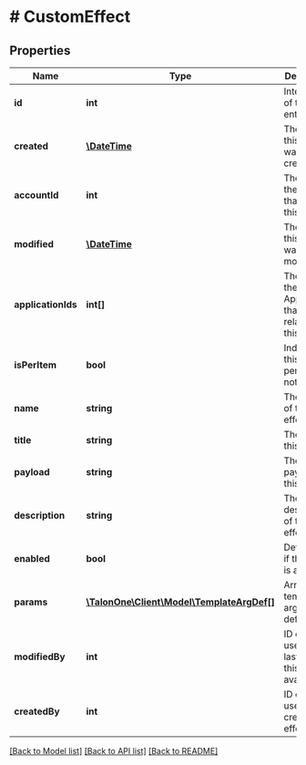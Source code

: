 # # CustomEffect

## Properties

Name | Type | Description | Notes
------------ | ------------- | ------------- | -------------
**id** | **int** | Internal ID of this entity. | 
**created** | [**\DateTime**](\DateTime.md) | The time this entity was created. | 
**accountId** | **int** | The ID of the account that owns this entity. | 
**modified** | [**\DateTime**](\DateTime.md) | The time this entity was last modified. | 
**applicationIds** | **int[]** | The IDs of the Applications that are related to this entity. | 
**isPerItem** | **bool** | Indicates if this effect is per item or not. | [optional] 
**name** | **string** | The name of this effect. | 
**title** | **string** | The title of this effect. | 
**payload** | **string** | The JSON payload of this effect. | 
**description** | **string** | The description of this effect. | [optional] 
**enabled** | **bool** | Determines if this effect is active. | 
**params** | [**\TalonOne\Client\Model\TemplateArgDef[]**](TemplateArgDef.md) | Array of template argument definitions. | [optional] 
**modifiedBy** | **int** | ID of the user who last updated this effect if available. | [optional] 
**createdBy** | **int** | ID of the user who created this effect. | 

[[Back to Model list]](../../README.md#documentation-for-models) [[Back to API list]](../../README.md#documentation-for-api-endpoints) [[Back to README]](../../README.md)


